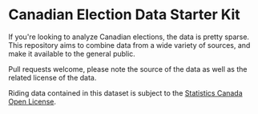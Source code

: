 # Canadian Election Data Starter Kit 

If you're looking to analyze Canadian elections, the data is pretty sparse. This repository aims to combine data from a wide variety of sources, and make it available to the general public.

Pull requests welcome, please note the source of the data as well as the related license of the data.


Riding data contained in this dataset is subject to the [Statistics Canada Open License](https://www.statcan.gc.ca/eng/reference/licence). 
